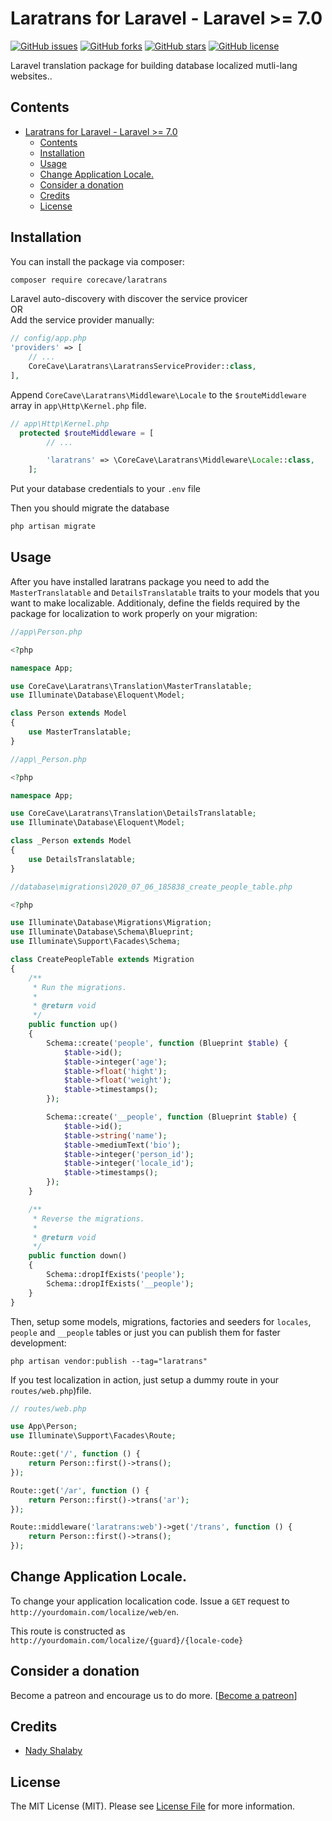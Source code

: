 # Laratrans for Laravel - Laravel >= 7.0

[![GitHub issues](https://img.shields.io/github/issues/corecave/laratrans)](https://github.com/corecave/laratrans/issues)
[![GitHub forks](https://img.shields.io/github/forks/corecave/laratrans)](https://github.com/corecave/laratrans/network)
[![GitHub stars](https://img.shields.io/github/stars/corecave/laratrans)](https://github.com/corecave/laratrans/stargazers)
[![GitHub license](https://img.shields.io/github/license/corecave/laratrans)](https://github.com/corecave/laratrans/blob/master/LICENSE.txt)

Laravel translation package for building database localized mutli-lang websites..

## Contents

- [Laratrans for Laravel - Laravel >= 7.0](#laratrans-for-laravel---laravel--70)
  - [Contents](#contents)
  - [Installation](#installation)
  - [Usage](#usage)
  - [Change Application Locale.](#change-application-locale)
  - [Consider a donation](#consider-a-donation)
  - [Credits](#credits)
  - [License](#license)

## Installation

You can install the package via composer:

```bash
composer require corecave/laratrans
```

Laravel auto-discovery with discover the service provicer <br>
OR
<br>
Add the service provider manually:

```php
// config/app.php
'providers' => [
    // ...
    CoreCave\Laratrans\LaratransServiceProvider::class,
],
```

Append `CoreCave\Laratrans\Middleware\Locale` to the `$routeMiddleware` array in `app\Http\Kernel.php` file.

```php
// app\Http\Kernel.php
  protected $routeMiddleware = [
        // ...

        'laratrans' => \CoreCave\Laratrans\Middleware\Locale::class,
    ];
```

Put your database credentials to your `.env` file

Then you should migrate the database

```bash
php artisan migrate
```

## Usage

After you have installed laratrans package you need to add the
`MasterTranslatable` and `DetailsTranslatable` traits to your models that you want to make localizable. Additionaly,
define the fields required by the package for localization to work properly on your migration:

```php
//app\Person.php

<?php

namespace App;

use CoreCave\Laratrans\Translation\MasterTranslatable;
use Illuminate\Database\Eloquent\Model;

class Person extends Model
{
    use MasterTranslatable;
}
```

```php
//app\_Person.php

<?php

namespace App;

use CoreCave\Laratrans\Translation\DetailsTranslatable;
use Illuminate\Database\Eloquent\Model;

class _Person extends Model
{
    use DetailsTranslatable;
}
```

```php
//database\migrations\2020_07_06_185838_create_people_table.php

<?php

use Illuminate\Database\Migrations\Migration;
use Illuminate\Database\Schema\Blueprint;
use Illuminate\Support\Facades\Schema;

class CreatePeopleTable extends Migration
{
    /**
     * Run the migrations.
     *
     * @return void
     */
    public function up()
    {
        Schema::create('people', function (Blueprint $table) {
            $table->id();
            $table->integer('age');
            $table->float('hight');
            $table->float('weight');
            $table->timestamps();
        });

        Schema::create('__people', function (Blueprint $table) {
            $table->id();
            $table->string('name');
            $table->mediumText('bio');
            $table->integer('person_id');
            $table->integer('locale_id');
            $table->timestamps();
        });
    }

    /**
     * Reverse the migrations.
     *
     * @return void
     */
    public function down()
    {
        Schema::dropIfExists('people');
        Schema::dropIfExists('__people');
    }
}

```

Then, setup some models, migrations, factories and seeders for `locales`, `people` and `__people` tables or just you can publish them for faster development:

`php artisan vendor:publish --tag="laratrans"`

If you test localization in action, just setup a dummy route in your `routes/web.php`)file.

```php
// routes/web.php

use App\Person;
use Illuminate\Support\Facades\Route;

Route::get('/', function () {
    return Person::first()->trans();
});

Route::get('/ar', function () {
    return Person::first()->trans('ar');
});

Route::middleware('laratrans:web')->get('/trans', function () {
    return Person::first()->trans();
});

```

## Change Application Locale.

To change your application localication code.
Issue a `GET` request to `http://yourdomain.com/localize/web/en`.
<br>

This route is constructed as `http://yourdomain.com/localize/{guard}/{locale-code}`

## Consider a donation

Become a patreon and encourage us to do more. [[Become a patreon](https://www.patreon.com/nadyshalaby)]

## Credits

- [Nady Shalaby](https://github.com/corecave)

## License

The MIT License (MIT). Please see [License File](LICENSE.txt) for more information.
